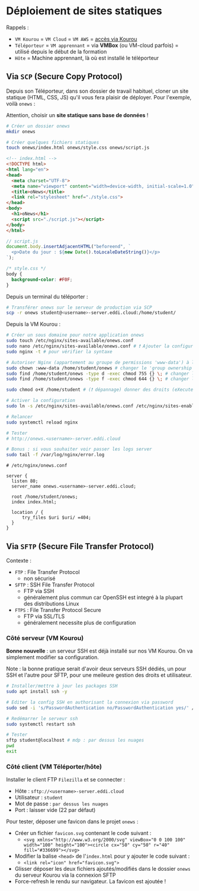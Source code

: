 # Déploiement de sites statiques 

Rappels : 
- `VM Kourou` = `VM Cloud` = `VM AWS` = [accès via Kourou](https://kourou.oclock.io/ressources/vm-cloud/)
- `Téléporteur` = `VM apprennant` = via **VMBox** (ou VM-cloud parfois) = utilisé depuis le début de la formation
- `Hôte` = Machine apprennant, là où est installé le téléporteur

## Via `SCP` (Secure Copy Protocol)

Depuis son Téléporteur, dans son dossier de travail habituel, cloner un site statique (HTML, CSS, JS) qu'il vous fera plaisir de déployer. Pour l'exemple, voilà `onews` :

Attention, choisir un **site statique sans base de données** !

```bash
# Créer un dossier onews
mkdir onews

# Créer quelques fichiers statiques
touch onews/index.html onews/style.css onews/script.js
```

```html
<!-- index.html -->
<!DOCTYPE html>
<html lang="en">
<head>
  <meta charset="UTF-8">
  <meta name="viewport" content="width=device-width, initial-scale=1.0">
  <title>oNews</title>
  <link rel="stylesheet" href="./style.css">
</head>
<body>
  <h1>oNews</h1>
  <script src="./script.js"></script>
</body>
</html>
```

```js
// script.js
document.body.insertAdjacentHTML("beforeend", `
  <p>Date du jour : ${new Date().toLocaleDateString()}</p>
`);
```

```css
/* style.css */
body {
  background-color: #F0F;
}
```

Depuis un terminal du téléporter :

```bash
# Transférer onews sur le serveur de production via SCP
scp -r onews student@<username>-server.eddi.cloud:/home/student/
```

Depuis la VM Kourou :

```bash
# Créer un sous domaine pour notre application onews
sudo touch /etc/nginx/sites-available/onews.conf
sudo nano /etc/nginx/sites-available/onews.conf # ❗️ Ajouter la configuration fournie plus bas, sauvegarder et quitter
sudo nginx -t # pour vérifier la syntaxe

# Autoriser Nginx (appartement au groupe de permissions 'www-data') à lire les fichiers situés dans le repertoire onews
sudo chown :www-data /home/student/onews # changer le 'group ownership' du dossier
sudo find /home/student/onews -type d -exec chmod 755 {} \; # changer les droits du dossier et sous dossier
sudo find /home/student/onews -type f -exec chmod 644 {} \; # changer les droits des fichiers

sudo chmod o+X /home/student # (❗️ dépannage) donner des droits (eXecute-list) au groupe 'other' au dossier parent afin qu'il puisse accéder à /home/student/onews. Sans cette commande, Nginx ne trouvera pas le dossier /home/student/onews (même si on lui a donner les droits sur ces fichiers directement). En pratique pour une vraie prod, on irait plutôt mettre notre dossier onews dans /var.

# Activer la configuration
sudo ln -s /etc/nginx/sites-available/onews.conf /etc/nginx/sites-enabled/onews.conf

# Relancer 
sudo systemctl reload nginx

# Tester 
# http://onews.<username>-server.eddi.cloud

# Bonus : si vous souhaiter voir passer les logs server
sudo tail -f /var/log/nginx/error.log
```

```
# /etc/nginx/onews.conf

server {
  listen 80;
  server_name onews.<username>-server.eddi.cloud;

  root /home/student/onews;
  index index.html;

  location / {
      try_files $uri $uri/ =404;
  }
}
```

## Via `SFTP` (Secure File Transfer Protocol)

Contexte :
- `FTP` : File Transfer Protocol
  - non sécurisé
- `SFTP` : SSH File Transfer Protocol
  - FTP via SSH
  - généralement plus commun car OpenSSH est integré à la plupart des distributions Linux 
- `FTPS` : File Transfer Protocol Secure
  - FTP via SSL/TLS
  - généralement necessite plus de configuration

### Côté serveur (VM Kourou)

**Bonne nouvelle** : un serveur SSH est déjà installé sur nos VM Kourou. On va simplement modifier sa configuration.

Note : la bonne pratique serait d'avoir deux serveurs SSH dédiés, un pour SSH et l'autre pour SFTP, pour une meileure gestion des droits et utilisateur. 

```bash
# Installer/mettre à jour les packages SSH
sudo apt install ssh -y

# Editer la config SSH en authorisant la connexion via password
sudo sed -i 's/PasswordAuthentication no/PasswordAuthentication yes/' /etc/ssh/sshd_config

# Redémarrer le serveur ssh
sudo systemctl restart ssh

# Tester 
sftp student@localhost # mdp : par dessus les nuages
pwd
exit
```

### Côté client (VM Téléporter/hôte)

Installer le client FTP `Filezilla` et se connecter :
- Hôte : `sftp://<username>-server.eddi.cloud`
- Utilisateur : `student`
- Mot de passe : `par dessus les nuages`
- Port : laisser vide (22 par défaut)

Pour tester, déposer une favicon dans le projet `onews`  :
- Créer un fichier `favicon.svg` contenant le code suivant : 
  - `<svg xmlns="http://www.w3.org/2000/svg" viewBox="0 0 100 100" width="100" height="100"><circle cx="50" cy="50" r="40" fill="#336699"></svg>`
- Modifier la balise `<head>` de l'`index.html` pour y ajouter le code suivant :
  - `<link rel="icon" href="favicon.svg">`
- Glisser déposer les deux fichiers ajoutés/modifiés dans le dossier `onews` du serveur Kourou via la connexion SFTP
- Force-refresh le rendu sur navigateur. La favicon est ajoutée !
```
